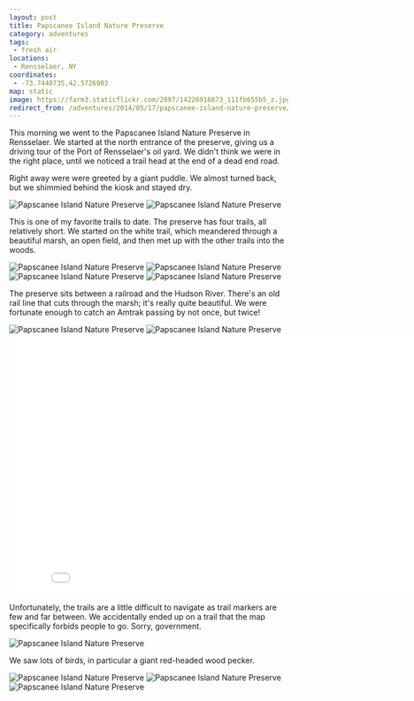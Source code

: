 ```yaml
---
layout: post
title: Papscanee Island Nature Preserve
category: adventures
tags:
 - fresh air
locations:
 - Rensselaer, NY
coordinates:
 - -73.7440735,42.5726903
map: static
image: https://farm3.staticflickr.com/2897/14226916873_111fb655b5_z.jpg
redirect_from: /adventures/2014/05/17/papscanee-island-nature-preserve/
---
```



This morning we went to the Papscanee Island Nature Preserve in Rensselaer. We started at the north entrance of the preserve, giving us a driving tour of the Port of Rensselaer's oil yard. We didn't think we were in the right place, until we noticed a trail head at the end of a dead end road.

Right away were were greeted by a giant puddle. We almost turned back, but we shimmied behind the kiosk and stayed dry.

<div class="photos">

<img src="https://farm3.staticflickr.com/2911/14020185568_e39f1916f2_c.jpg" class="img-wide" alt="Papscanee Island Nature Preserve">

<img src="https://farm3.staticflickr.com/2905/14183645896_6429a63d9f_c.jpg" class="img-tall" alt="Papscanee Island Nature Preserve">
</div>

This is one of my favorite trails to date. The preserve has four trails, all relatively short. We started on the white trail, which meandered through a beautiful marsh, an open field, and then met up with the other trails into the woods.

<div class="photos">

<img src="https://farm6.staticflickr.com/5522/14206785745_a27b53f807_c.jpg" class="img-half" alt="Papscanee Island Nature Preserve">
<img src="https://farm3.staticflickr.com/2897/14226916873_111fb655b5_c.jpg" class="img-half" alt="Papscanee Island Nature Preserve">


<img src="https://farm3.staticflickr.com/2907/14206767285_dd13aa02e0_c.jpg" alt="Papscanee Island Nature Preserve">


<img src="https://farm6.staticflickr.com/5515/14183626136_779273e8ad_h.jpg" class="pop-out" alt="Papscanee Island Nature Preserve">
</div>

The preserve sits between a railroad and the Hudson River. There's an old rail line that cuts through the marsh; it's really quite beautiful. We were fortunate enough to catch an Amtrak passing by not once, but twice!

<div class="photos">

<img src="https://farm3.staticflickr.com/2907/14206668054_314f8802da_c.jpg" class="img-wide" alt="Papscanee Island Nature Preserve">
<img src="https://farm6.staticflickr.com/5549/14020127058_bc752ea65e_c.jpg" class="img-tall" alt="Papscanee Island Nature Preserve">

<iframe src="//player.vimeo.com/video/95605159?title=0&amp;byline=0&amp;portrait=0" width="840" height="472" frameborder="0" webkitallowfullscreen mozallowfullscreen allowfullscreen></iframe>
</div>

Unfortunately, the trails are a little difficult to navigate as trail markers are few and far between. We accidentally ended up on a trail that the map specifically forbids people to go. Sorry, government.

<div class="photos">

<img src="https://farm6.staticflickr.com/5275/14226946423_9a3297d2ed_c.jpg" alt="Papscanee Island Nature Preserve">
</div>

We saw lots of birds, in particular a giant red-headed wood pecker.

<div class="photos">

<img src="https://farm6.staticflickr.com/5596/14020182198_9847b56241_c.jpg" class="img-wide" alt="Papscanee Island Nature Preserve">
<img src="https://farm6.staticflickr.com/5595/14020212440_21a6e2403f_c.jpg" class="img-tall" alt="Papscanee Island Nature Preserve">

<img src="https://farm6.staticflickr.com/5519/14226996413_ba8f8c7a21_c.jpg" alt="Papscanee Island Nature Preserve">
</div>

